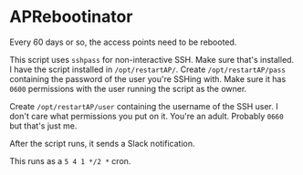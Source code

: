 # APRebootinator

Every 60 days or so, the access points need to be rebooted. 

This script uses `sshpass` for non-interactive SSH. Make sure that's installed. I have the script installed in `/opt/restartAP/`. Create `/opt/restartAP/pass` containing the password of the user you're SSHing with. Make sure it has `0600` permissions with the user running the script as the owner.

Create `/opt/restartAP/user` containing the username of the SSH user. I don't care what permissions you put on it. You're an adult. Probably `0660` but that's just me.

After the script runs, it sends a Slack notification.

This runs as a `5 4 1 */2 *` cron.
